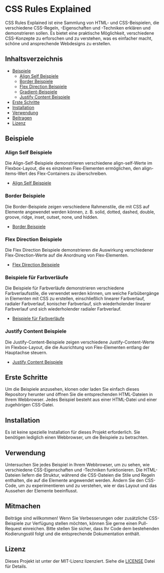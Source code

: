 # CSS Rules Explained

CSS Rules Explained ist eine Sammlung von HTML- und CSS-Beispielen, die verschiedene CSS-Regeln, -Eigenschaften und -Techniken erklären und demonstrieren sollen. Es bietet eine praktische Möglichkeit, verschiedene CSS-Konzepte zu erforschen und zu verstehen, was es einfacher macht, schöne und ansprechende Webdesigns zu erstellen.

## Inhaltsverzeichnis

- [Beispiele](#beispiele)
  - [Align Self Beispiele](#align-self-Beispiele)
  - [Border Beispiele](#border-beispiele)
  - [Flex Direction Beispiele](#flex-direction-beispiele)
  - [Gradient-Beispiele](#gradient-beispiele)
  - [Justify Content Beispiele](#justify-content-beispiele)
- [Erste Schritte](#erste-schritte)
- [Installation](#installation)
- [Verwendung](#verwendung)
- [Beitragen](#mitmachen)
- [Lizenz](#lizenz)

## Beispiele

### Align Self Beispiele

Die Align-Self-Beispiele demonstrieren verschiedene align-self-Werte im Flexbox-Layout, die es einzelnen Flex-Elementen ermöglichen, den align-items-Wert des Flex-Containers zu überschreiben.
- [Align Self Beispiele](https://github.com/Satisfraction/CSS-Rules-Explained/tree/main/Deutsche-Version/Beispiele/Align%20Self%20Beispiele)

### Border Beispiele

Die Border-Beispiele zeigen verschiedene Rahmenstile, die mit CSS auf Elemente angewendet werden können, z. B. solid, dotted, dashed, double, groove, ridge, inset, outset, none, und hidden.
- [Border Beispiele](https://github.com/Satisfraction/CSS-Rules-Explained/tree/main/Deutsche-Version/Beispiele/Border%20Beispiele)

### Flex Direction Beispiele

 Die Flex Direction Beispiele demonstrieren die Auswirkung verschiedener Flex-Direction-Werte auf die Anordnung von Flex-Elementen.
 - [Flex Direction Beispiele](https://github.com/Satisfraction/CSS-Rules-Explained/tree/main/Deutsche-Version/Beispiele/Flex%20Direction%20Beispiele)

### Beispiele für Farbverläufe

Die Beispiele für Farbverläufe demonstrieren verschiedene Farbverlaufsstile, die verwendet werden können, um weiche Farbübergänge in Elementen mit CSS zu erstellen, einschließlich linearer Farbverlauf, radialer Farbverlauf, konischer Farbverlauf, sich wiederholender linearer Farbverlauf und sich wiederholender radialer Farbverlauf.
- [Beispiele für Farbverläufe](https://github.com/Satisfraction/CSS-Rules-Explained/tree/main/Deutsche-Version/Beispiele/Gradient%20Beispiele)

### Justify Content Beispiele

Die Justify-Content-Beispiele zeigen verschiedene Justify-Content-Werte im Flexbox-Layout, die die Ausrichtung von Flex-Elementen entlang der Hauptachse steuern.
- [Justify Content Beispiele](https://github.com/Satisfraction/CSS-Rules-Explained/tree/main/Deutsche-Version/Beispiele/Justify%20Content%20Beispiele)

## Erste Schritte

Um die Beispiele anzusehen, klonen oder laden Sie einfach dieses Repository herunter und öffnen Sie die entsprechenden HTML-Dateien in Ihrem Webbrowser. Jedes Beispiel besteht aus einer HTML-Datei und einer zugehörigen CSS-Datei.

## Installation

Es ist keine spezielle Installation für dieses Projekt erforderlich. Sie benötigen lediglich einen Webbrowser, um die Beispiele zu betrachten.

## Verwendung

Untersuchen Sie jedes Beispiel in Ihrem Webbrowser, um zu sehen, wie verschiedene CSS-Eigenschaften und -Techniken funktionieren. Die HTML-Dateien liefern die Struktur, während die CSS-Dateien die Stile und Regeln enthalten, die auf die Elemente angewendet werden. Ändern Sie den CSS-Code, um zu experimentieren und zu verstehen, wie er das Layout und das Aussehen der Elemente beeinflusst.

## Mitmachen

Beiträge sind willkommen! Wenn Sie Verbesserungen oder zusätzliche CSS-Beispiele zur Verfügung stellen möchten, können Sie gerne einen Pull-Request einreichen. Bitte stellen Sie sicher, dass Ihr Code dem bestehenden Kodierungsstil folgt und die entsprechende Dokumentation enthält.

## Lizenz

Dieses Projekt ist unter der MIT-Lizenz lizenziert. Siehe die [LICENSE](LICENSE) Datei für Details.
